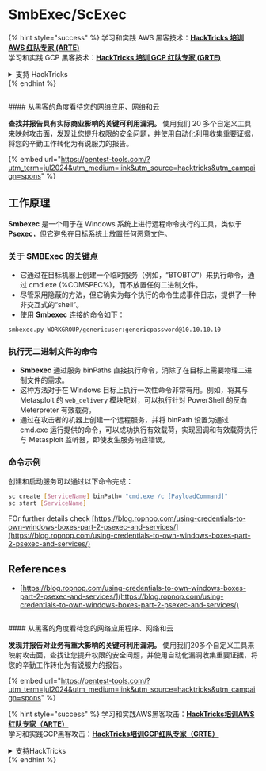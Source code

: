 # SmbExec/ScExec

{% hint style="success" %}
学习和实践 AWS 黑客技术：<img src="/.gitbook/assets/arte.png" alt="" data-size="line">[**HackTricks 培训 AWS 红队专家 (ARTE)**](https://training.hacktricks.xyz/courses/arte)<img src="/.gitbook/assets/arte.png" alt="" data-size="line">\
学习和实践 GCP 黑客技术：<img src="/.gitbook/assets/grte.png" alt="" data-size="line">[**HackTricks 培训 GCP 红队专家 (GRTE)**<img src="/.gitbook/assets/grte.png" alt="" data-size="line">](https://training.hacktricks.xyz/courses/grte)

<details>

<summary>支持 HackTricks</summary>

* 查看 [**订阅计划**](https://github.com/sponsors/carlospolop)!
* **加入** 💬 [**Discord 群组**](https://discord.gg/hRep4RUj7f) 或 [**Telegram 群组**](https://t.me/peass) 或 **关注** 我们的 **Twitter** 🐦 [**@hacktricks\_live**](https://twitter.com/hacktricks\_live)**.**
* **通过向** [**HackTricks**](https://github.com/carlospolop/hacktricks) 和 [**HackTricks Cloud**](https://github.com/carlospolop/hacktricks-cloud) GitHub 仓库提交 PR 分享黑客技巧。

</details>
{% endhint %}

<figure><img src="/.gitbook/assets/pentest-tools.svg" alt=""><figcaption></figcaption></figure>

#### 从黑客的角度看待您的网络应用、网络和云

**查找并报告具有实际商业影响的关键可利用漏洞。** 使用我们 20 多个自定义工具来映射攻击面，发现让您提升权限的安全问题，并使用自动化利用收集重要证据，将您的辛勤工作转化为有说服力的报告。

{% embed url="https://pentest-tools.com/?utm_term=jul2024&utm_medium=link&utm_source=hacktricks&utm_campaign=spons" %}

## 工作原理

**Smbexec** 是一个用于在 Windows 系统上进行远程命令执行的工具，类似于 **Psexec**，但它避免在目标系统上放置任何恶意文件。

### 关于 **SMBExec** 的关键点

- 它通过在目标机器上创建一个临时服务（例如，“BTOBTO”）来执行命令，通过 cmd.exe (%COMSPEC%)，而不放置任何二进制文件。
- 尽管采用隐蔽的方法，但它确实为每个执行的命令生成事件日志，提供了一种非交互式的“shell”。
- 使用 **Smbexec** 连接的命令如下：
```bash
smbexec.py WORKGROUP/genericuser:genericpassword@10.10.10.10
```
### 执行无二进制文件的命令

- **Smbexec** 通过服务 binPaths 直接执行命令，消除了在目标上需要物理二进制文件的需求。
- 这种方法对于在 Windows 目标上执行一次性命令非常有用。例如，将其与 Metasploit 的 `web_delivery` 模块配对，可以执行针对 PowerShell 的反向 Meterpreter 有效载荷。
- 通过在攻击者的机器上创建一个远程服务，并将 binPath 设置为通过 cmd.exe 运行提供的命令，可以成功执行有效载荷，实现回调和有效载荷执行与 Metasploit 监听器，即使发生服务响应错误。

### 命令示例

创建和启动服务可以通过以下命令完成：
```bash
sc create [ServiceName] binPath= "cmd.exe /c [PayloadCommand]"
sc start [ServiceName]
```
FOr further details check [https://blog.ropnop.com/using-credentials-to-own-windows-boxes-part-2-psexec-and-services/](https://blog.ropnop.com/using-credentials-to-own-windows-boxes-part-2-psexec-and-services/)

## References
* [https://blog.ropnop.com/using-credentials-to-own-windows-boxes-part-2-psexec-and-services/](https://blog.ropnop.com/using-credentials-to-own-windows-boxes-part-2-psexec-and-services/)

<figure><img src="/.gitbook/assets/pentest-tools.svg" alt=""><figcaption></figcaption></figure>

#### 从黑客的角度看待您的网络应用程序、网络和云

**发现并报告对业务有重大影响的关键可利用漏洞。** 使用我们20多个自定义工具来映射攻击面，查找让您提升权限的安全问题，并使用自动化漏洞收集重要证据，将您的辛勤工作转化为有说服力的报告。

{% embed url="https://pentest-tools.com/?utm_term=jul2024&utm_medium=link&utm_source=hacktricks&utm_campaign=spons" %}

{% hint style="success" %}
学习和实践AWS黑客攻击：<img src="/.gitbook/assets/arte.png" alt="" data-size="line">[**HackTricks培训AWS红队专家（ARTE）**](https://training.hacktricks.xyz/courses/arte)<img src="/.gitbook/assets/arte.png" alt="" data-size="line">\
学习和实践GCP黑客攻击：<img src="/.gitbook/assets/grte.png" alt="" data-size="line">[**HackTricks培训GCP红队专家（GRTE）**<img src="/.gitbook/assets/grte.png" alt="" data-size="line">](https://training.hacktricks.xyz/courses/grte)

<details>

<summary>支持HackTricks</summary>

* 查看[**订阅计划**](https://github.com/sponsors/carlospolop)!
* **加入** 💬 [**Discord群组**](https://discord.gg/hRep4RUj7f)或[**电报群组**](https://t.me/peass)或**在** **Twitter** 🐦 [**@hacktricks\_live**](https://twitter.com/hacktricks\_live)**上关注我们。**
* **通过向** [**HackTricks**](https://github.com/carlospolop/hacktricks)和[**HackTricks Cloud**](https://github.com/carlospolop/hacktricks-cloud) GitHub库提交PR来分享黑客技巧。

</details>
{% endhint %}
